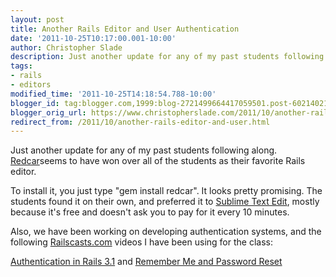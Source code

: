 ```yaml
---
layout: post
title: Another Rails Editor and User Authentication
date: '2011-10-25T10:17:00.001-10:00'
author: Christopher Slade
description: Just another update for any of my past students following along. Redcar seems to have won over all of the students as their favorite Rails editor. 
tags:
- rails
- editors
modified_time: '2011-10-25T14:18:54.788-10:00'
blogger_id: tag:blogger.com,1999:blog-2721499664417059501.post-6021402155284632976
blogger_orig_url: https://www.christopherslade.com/2011/10/another-rails-editor-and-user.html
redirect_from: /2011/10/another-rails-editor-and-user.html
---
```


Just another update for any of my past students following along. [Redcar](http://redcareditor.com/)seems to have won over all of the students as their favorite Rails editor. 

To install it, you just type "gem install redcar". It looks pretty promising. The students found it on their own, and preferred it to [Sublime Text Edit](http://www.sublimetext.com/blog/articles/sublime-text-2-beta), mostly because it's free and doesn't ask you to pay for it every 10 minutes.

Also, we have been working on developing authentication systems, and the following [Railscasts.com](http://railscasts.com/) videos I have been using for the class:

[Authentication in Rails 3.1](http://railscasts.com/episodes/270-authentication-in-rails-3-1) and [Remember Me and Password Reset](http://railscasts.com/episodes/274-remember-me-reset-password)
